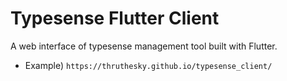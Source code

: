 # Typesense Flutter Client

A web interface of typesense management tool built with Flutter.

- Example) `https://thruthesky.github.io/typesense_client/`